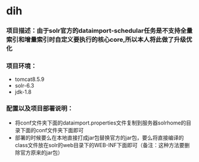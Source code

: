 # dih

### 项目描述：由于solr官方的dataimport-schedular任务是不支持全量索引和增量索引时自定义要执行的核心core,所以本人将此做了升级优化

### 项目环境：
* tomcat8.5.9
* solr-6.3
* jdk-1.8

### 配置以及项目部署说明：
- 将conf文件夹下面的dataimport.properties文件复制到服务器solrhome的目录下面的conf文件夹下面即可
- 部署的时候要么在本地直接打成jar包替换官方的jar包，要么将直接编译的class文件放在solr的web目录下的WEB-INF下面即可（备注：这种方法要删除官方原来的jar包）
